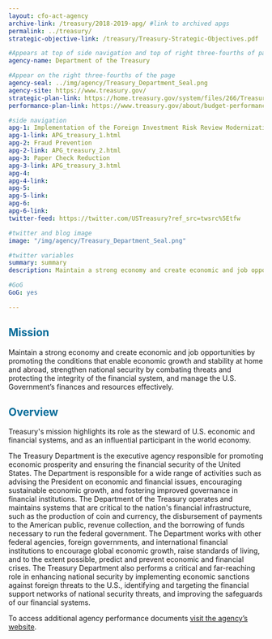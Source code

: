 ```yaml
---
layout: cfo-act-agency
archive-link: /treasury/2018-2019-apg/ #link to archived apgs
permalink: ../treasury/
strategic-objective-link: /treasury/Treasury-Strategic-Objectives.pdf

#Appears at top of side navigation and top of right three-fourths of page
agency-name: Department of the Treasury

#Appear on the right three-fourths of the page
agency-seal: ../img/agency/Treasury_Department_Seal.png
agency-site: https://www.treasury.gov/
strategic-plan-link: https://home.treasury.gov/system/files/266/Treasury_Strategic_Plan_with_FY19_SOAR_update_and_annotations.pdf
performance-plan-link: https://www.treasury.gov/about/budget-performance/Pages/cj-index.aspx

#side navigation
apg-1: Implementation of the Foreign Investment Risk Review Modernization Act of 2018 (FIRRMA)
apg-1-link: APG_treasury_1.html
apg-2: Fraud Prevention
apg-2-link: APG_treasury_2.html
apg-3: Paper Check Reduction
apg-3-link: APG_treasury_3.html
apg-4:
apg-4-link:
apg-5:
apg-5-link:
apg-6:
apg-6-link:
twitter-feed: https://twitter.com/USTreasury?ref_src=twsrc%5Etfw

#twitter and blog image
image: "/img/agency/Treasury_Department_Seal.png"

#twitter variables
summary: summary
description: Maintain a strong economy and create economic and job opportunities by promoting conditions for economic growth.

#GoG
GoG: yes

---
```


<div class="usa-grid usa-graphic_list-row">
  <div class="usa-width-one-whole usa-media_block agency-page-section">
    <h2 style="color:#046b99;">Mission</h2>
    <p>Maintain a strong economy and create economic and job opportunities by promoting the conditions that enable economic growth and stability at home and abroad, strengthen national security by combating threats and protecting the integrity of the financial system, and manage the U.S. Government&rsquo;s finances and resources effectively.</p>
  </div>
</div>

<div class="usa-grid usa-graphic_list-row">
  <div class="usa-width-one-whole usa-media_block agency-page-section">
    <h2 style="color:#046b99;">Overview</h2>
    <p>Treasury&apos;s mission highlights its role as the steward of U.S. economic and financial systems, and as an influential participant in the world economy.</p>
    <p>The Treasury Department is the executive agency responsible for promoting economic prosperity and ensuring the financial security of the United States. The Department is responsible for a wide range of activities such as advising the President on economic and financial issues, encouraging sustainable economic growth, and fostering improved governance in financial institutions. The Department of the Treasury operates and maintains systems that are critical to the nation&apos;s financial infrastructure, such as the production of coin and currency, the disbursement of payments to the American public, revenue collection, and the borrowing of funds necessary to run the federal government. The Department works with other federal agencies, foreign governments, and international financial institutions to encourage global economic growth, raise standards of living, and to the extent possible, predict and prevent economic and financial crises. The Treasury Department also performs a critical and far-reaching role in enhancing national security by implementing economic sanctions against foreign threats to the U.S., identifying and targeting the financial support networks of national security threats, and improving the safeguards of our financial systems.</p>
  </div>
</div>

<div class="usa-grid usa-graphic_list-row">
  <div class="usa-width-one-whole usa-media_block">
    <p>To access additional agency performance documents <a href="https://www.treasury.gov/about/budget-performance/Pages/default.aspx" target="_blank">visit the agency’s website</a>.</p>
  </div>
</div>
